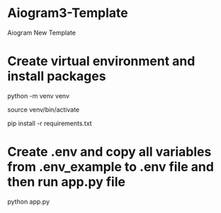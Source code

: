# Aiogram3-Template
Aiogram New Template

# Create virtual environment and install packages
python -m venv venv

source venv/bin/activate

pip install -r requirements.txt

# Create .env and copy all variables from .env_example to .env file and then run app.py file

python app.py
